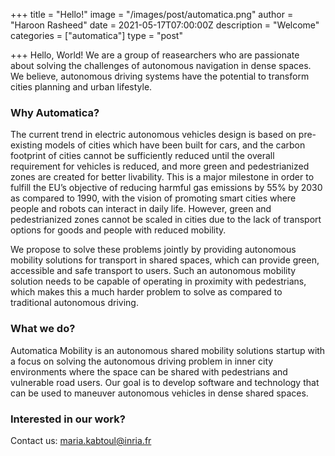 +++
title = "Hello!"
image = "/images/post/automatica.png"
author = "Haroon Rasheed"
date = 2021-05-17T07:00:00Z
description = "Welcome"
categories = ["automatica"]
type = "post"

+++
Hello, World! We are a group of reasearchers who are passionate about solving the challenges of autonomous navigation in dense spaces.
We believe, autonomous driving systems have the potential to transform cities planning and urban lifestyle.

### Why Automatica?

The current trend in electric autonomous vehicles design is based on pre-existing models of cities which have been built for cars, and the carbon footprint of cities cannot be sufficiently reduced until the overall requirement for vehicles is reduced, and more green and pedestrianized zones are created for better livability.  This is a major milestone in order to fulfill the EU’s objective of reducing harmful gas emissions by 55% by 2030 as compared to 1990, with the vision of promoting smart cities where people and robots can interact in daily life. However, green and pedestrianized zones cannot be scaled in cities due to the lack of transport options for goods and people with reduced mobility. 

We propose to solve these problems jointly by providing autonomous mobility solutions for transport in shared spaces, which can provide green, accessible and safe transport to users. Such an autonomous mobility solution needs to be capable of operating in proximity with pedestrians, which makes this a much harder problem to solve as compared to traditional autonomous driving. 

### What we do?
Automatica Mobility is an autonomous shared mobility solutions startup with a focus on solving the autonomous driving problem in inner city environments where the space can be shared with pedestrians and vulnerable road users. Our goal is to develop software and technology that can be used to maneuver autonomous vehicles in dense shared spaces. 

### Interested in our work?
Contact us: maria.kabtoul@inria.fr
